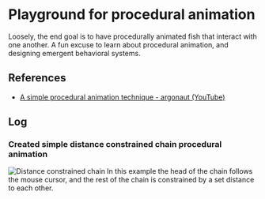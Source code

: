 # Playground for procedural animation
Loosely, the end goal is to have procedurally animated fish that interact with one another.
A fun excuse to learn about procedural animation, and designing emergent behavioral systems.

## References
- [A simple procedural animation technique - argonaut (YouTube)](https://www.youtube.com/watch?v=qlfh_rv6khY)

## Log
### Created simple distance constrained chain procedural animation
![Distance constrained chain](https://github.com/HOWZ1T/proc-fish/blob/main/assets/gifs/distance_constrained_chain.gif)
In this example the head of the chain follows the mouse cursor, and the rest of the chain is constrained by a set distance to each other.